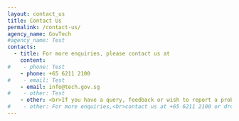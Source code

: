 ```yaml
---
layout: contact_us
title: Contact Us
permalink: /contact-us/
agency_name: GovTech
#agency_name: Test
contacts:
  - title: For more enquiries, please contact us at
    content:
#    - phone: Test
    - phone: +65 6211 2100
#    - email: Test
    - email: info@tech.gov.sg
#    - other: Test 
    - other: <br>If you have a query, feedback or wish to report a problem related to this website, please fill in the <a href=https://form.gov.sg/#!/forms/govtech/5bda9d7df5a907000fd1b76e'> online form</a>.
#    - other: For more enquiries,<br>contact us at +65 6211 2100 or drop us an email at info@tech.gov.sg   
---
```

